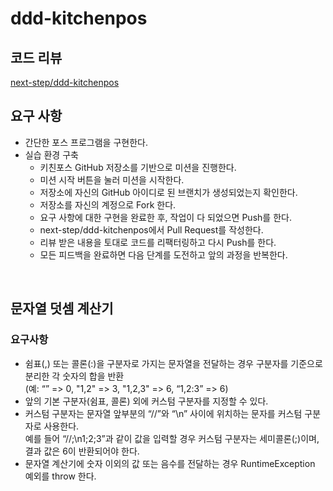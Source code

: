 # ddd-kitchenpos

## 코드 리뷰

[next-step/ddd-kitchenpos](https://github.com/next-step/ddd-kitchenpos/pull/37)

## 요구 사항

- 간단한 포스 프로그램을 구현한다.
- 실습 환경 구축
    - 키친포스 GitHub 저장소를 기반으로 미션을 진행한다.
    - 미션 시작 버튼을 눌러 미션을 시작한다.
    - 저장소에 자신의 GitHub 아이디로 된 브랜치가 생성되었는지 확인한다.
    - 저장소를 자신의 계정으로 Fork 한다.
    - 요구 사항에 대한 구현을 완료한 후, 작업이 다 되었으면 Push를 한다.
    - next-step/ddd-kitchenpos에서 Pull Request를 작성한다.
    - 리뷰 받은 내용을 토대로 코드를 리팩터링하고 다시 Push를 한다.
    - 모든 피드백을 완료하면 다음 단계를 도전하고 앞의 과정을 반복한다.

<br>

## 문자열 덧셈 계산기

### 요구사항 
- 쉼표(,) 또는 콜론(:)을 구분자로 가지는 문자열을 전달하는 경우 구분자를 기준으로 분리한 각 숫자의 합을 반환 <br>
  (예: “” => 0, "1,2" => 3, "1,2,3" => 6, “1,2:3” => 6)
- 앞의 기본 구분자(쉼표, 콜론) 외에 커스텀 구분자를 지정할 수 있다. 
- 커스텀 구분자는 문자열 앞부분의 “//”와 “\n” 사이에 위치하는 문자를 커스텀 구분자로 사용한다.<br>
  예를 들어 “//;\n1;2;3”과 같이 값을 입력할 경우 커스텀 구분자는 세미콜론(;)이며, 결과 값은 6이 반환되어야 한다.
- 문자열 계산기에 숫자 이외의 값 또는 음수를 전달하는 경우 RuntimeException 예외를 throw 한다.
